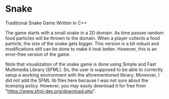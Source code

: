 # Snake
Traditional Snake Game Written in C++

The game starts with a small snake in a 2D domain. As time passes random food particles will be thrown to the domain. When a player collects a food particle, the size of the snake gets bigger. This version is a bit robust and modifications still can be done to make it look better. However, this is an error-free version of the game.

Note that visualization of the snake game is done using Simple and Fast Multimedia Library (SFML). So, the user is supposed to be able to correctly setup a working environment with the aforementioned library. Moreover, I did not add the SFML lib files here because I was not sure about the licensing policy. However, you may easily download it for free from "https://www.sfml-dev.org/download.php".
